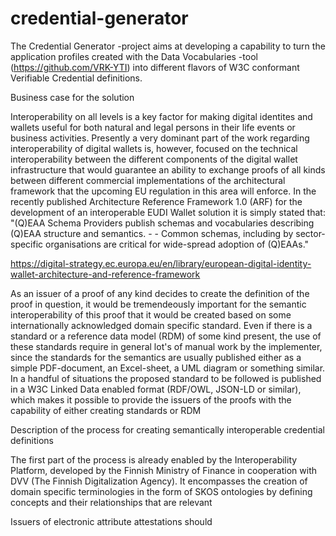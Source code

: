 # credential-generator

The Credential Generator -project aims at developing a capability to turn the application profiles created with the Data Vocabularies -tool (https://github.com/VRK-YTI) into different flavors of W3C conformant Verifiable Credential definitions.  

Business case for the solution

Interoperability on all levels is a key factor for making digital identites and wallets useful for both natural and legal persons in their life events or business activities. Presently a very dominant part of the work regarding interoperability of digital wallets is, however, focused on the technical interoperability between the different components of the digital wallet infrastructure that would guarantee an ability to exchange proofs of all kinds between different commercial implementations of the architectural framework that the upcoming EU regulation in this area will enforce. In the recently published Architecture Reference Framework 1.0 (ARF) for the development of an interoperable EUDI Wallet solution it is simply stated that: "(Q)EAA Schema Providers publish schemas and vocabularies describing (Q)EAA structure and semantics. - - Common schemas, including by sector-specific organisations are critical for wide-spread adoption of (Q)EAAs."  

https://digital-strategy.ec.europa.eu/en/library/european-digital-identity-wallet-architecture-and-reference-framework   

As an issuer of a proof of any kind decides to create the definition of the proof in question, it would be tremendeously important for the semantic interoperability of this proof that it would be created based on some internationally acknowledged domain specific standard. Even if there is a standard or a reference data model (RDM) of some kind present, the use of these standards require in general lot's of manual work by the implementer, since the standards for the semantics are usually published either as a simple PDF-document, an Excel-sheet, a UML diagram or something similar. In a handful of situations the proposed standard to be followed is published in a W3C Linked Data enabled format (RDF/OWL, JSON-LD or similar), which makes it possible to provide the issuers of the proofs with the capability of either creating standards or RDM 

Description of the process for creating semantically interoperable credential definitions

The first part of the process is already enabled by the Interoperability Platform, developed by the Finnish Ministry of Finance in cooperation with DVV (The Finnish Digitalization Agency). It encompasses the creation of domain specific terminologies in the form of SKOS ontologies by defining concepts and their relationships that are relevant 

Issuers of electronic attribute attestations should 
